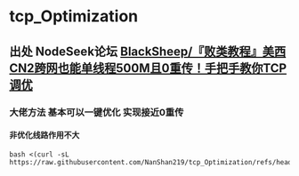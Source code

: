 # tcp_Optimization
## 出处 NodeSeek论坛    [BlackSheep/『败类教程』美西CN2跨网也能单线程500M且0重传！手把手教你TCP调优](https://www.nodeseek.com/post-197087-1)
### 大佬方法 基本可以一键优化 实现接近0重传

#### 非优化线路作用不大 

```shell
bash <(curl -sL https://raw.githubusercontent.com/NanShan219/tcp_Optimization/refs/heads/test/tcp_Optimization.sh)
```

